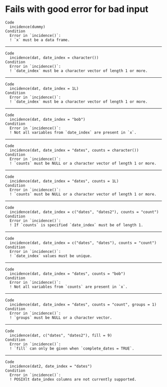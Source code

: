 # Fails with good error for bad input

    Code
      incidence(dummy)
    Condition
      Error in `incidence()`:
      ! `x` must be a data frame.

---

    Code
      incidence(dat, date_index = character())
    Condition
      Error in `incidence()`:
      ! `date_index` must be a character vector of length 1 or more.

---

    Code
      incidence(dat, date_index = 1L)
    Condition
      Error in `incidence()`:
      ! `date_index` must be a character vector of length 1 or more.

---

    Code
      incidence(dat, date_index = "bob")
    Condition
      Error in `incidence()`:
      ! Not all variables from `date_index` are present in `x`.

---

    Code
      incidence(dat, date_index = "dates", counts = character())
    Condition
      Error in `incidence()`:
      ! `counts` must be NULL or a character vector of length 1 or more.

---

    Code
      incidence(dat, date_index = "dates", counts = 1L)
    Condition
      Error in `incidence()`:
      ! `counts` must be NULL or a character vector of length 1 or more.

---

    Code
      incidence(dat, date_index = c("dates", "dates2"), counts = "count")
    Condition
      Error in `incidence()`:
      ! If `counts` is specified `date_index` must be of length 1.

---

    Code
      incidence(dat, date_index = c("dates", "dates"), counts = "count")
    Condition
      Error in `incidence()`:
      ! `date_index` values must be unique.

---

    Code
      incidence(dat, date_index = "dates", counts = "bob")
    Condition
      Error in `incidence()`:
      ! Not all variables from `counts` are present in `x`.

---

    Code
      incidence(dat, date_index = "dates", counts = "count", groups = 1)
    Condition
      Error in `incidence()`:
      ! `groups` must be NULL or a character vector.

---

    Code
      incidence(dat, c("dates", "dates2"), fill = 9)
    Condition
      Error in `incidence()`:
      ! `fill` can only be given when `complete_dates = TRUE`.

---

    Code
      incidence(dat2, date_index = "dates")
    Condition
      Error in `incidence()`:
      ! POSIXlt date_index columns are not currently supported.

